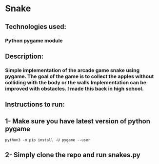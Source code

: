 # Snake
## Technologies used:
### Python pygame module
## Description:
### Simple implementation of the arcade game snake using pygame. The goal of the game is to collect the apples without colliding with the body or the walls Implementation can be improved with obstacles. I made this back in high school.
## Instructions to run:
## 1- Make sure you have latest version of python pygame
```
python3 -m pip install -U pygame --user
```
## 2- Simply clone the repo and run snakes.py 
